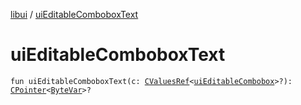 [libui](index.md) / [uiEditableComboboxText](./ui-editable-combobox-text.md)

# uiEditableComboboxText

`fun uiEditableComboboxText(c: `[`CValuesRef`](../kotlinx.cinterop/-c-values-ref/index.md)`<`[`uiEditableCombobox`](ui-editable-combobox.md)`>?): `[`CPointer`](../kotlinx.cinterop/-c-pointer/index.md)`<`[`ByteVar`](../kotlinx.cinterop/-byte-var.md)`>?`